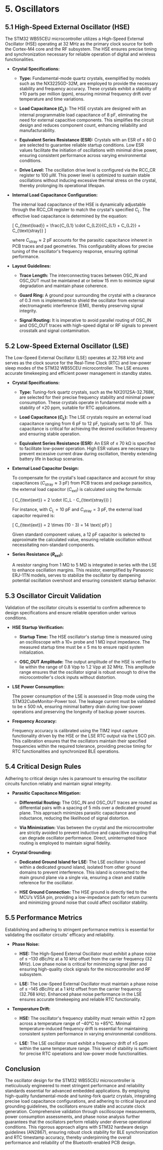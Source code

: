 # 5. Oscillators

## 5.1 High-Speed External Oscillator (HSE)

The STM32 WB55CEU microcontroller utilizes a High-Speed External Oscillator (HSE) operating at 32 MHz as the primary clock source for both the Cortex-M4 core and the RF subsystem. The HSE ensures precise timing and synchronization necessary for reliable operation of digital and wireless functionalities.

- **Crystal Specifications:**

  - **Type:** Fundamental-mode quartz crystals, exemplified by models such as the NX3225GD-32M, are employed to provide the necessary stability and frequency accuracy. These crystals exhibit a stability of ±10 parts per million (ppm), ensuring minimal frequency drift over temperature and time variations.
  
  - **Load Capacitance ($C_L$):** The HSE crystals are designed with an internal programmable load capacitance of 8 pF, eliminating the need for external capacitive components. This simplifies the circuit design and reduces component count, enhancing reliability and manufacturability.
  
  - **Equivalent Series Resistance (ESR):** Crystals with an ESR of ≤ 80 Ω are selected to guarantee reliable startup conditions. Low ESR values facilitate the initiation of oscillations with minimal drive power, ensuring consistent performance across varying environmental conditions.
  
  - **Drive Level:** The oscillation drive level is configured via the RCC_CR register to 100 µW. This power level is optimized to sustain stable oscillations without inducing excessive thermal stress on the crystal, thereby prolonging its operational lifespan.

- **Internal Load Capacitance Configuration:**

  The internal load capacitance of the HSE is dynamically adjustable through the RCC_CR register to match the crystal's specified $C_L$. The effective load capacitance is determined by the equation:

  \[
  C_{\text{load}} = \frac{C_{L1} \cdot C_{L2}}{C_{L1} + C_{L2}} + C_{\text{stray}}
  \]

  where $C_{\text{stray}} \approx 2 \text{ pF}$ accounts for the parasitic capacitance inherent in PCB traces and pad geometries. This configurability allows for precise tuning of the oscillator's frequency response, ensuring optimal performance.

- **Layout Guidelines:**

  - **Trace Length:** The interconnecting traces between OSC_IN and OSC_OUT must be maintained at or below 15 mm to minimize signal degradation and maintain phase coherence.
  
  - **Guard Ring:** A ground pour surrounding the crystal with a clearance of 0.3 mm is implemented to shield the oscillator from external electromagnetic interference (EMI), thereby preserving signal integrity.
  
  - **Signal Routing:** It is imperative to avoid parallel routing of OSC_IN and OSC_OUT traces with high-speed digital or RF signals to prevent crosstalk and signal contamination.

## 5.2 Low-Speed External Oscillator (LSE)

The Low-Speed External Oscillator (LSE) operates at 32.768 kHz and serves as the clock source for the Real-Time Clock (RTC) and low-power sleep modes of the STM32 WB55CEU microcontroller. The LSE ensures accurate timekeeping and efficient power management in standby states.

- **Crystal Specifications:**

  - **Type:** Tuning-fork quartz crystals, such as the NX2012SA-32.768K, are selected for their precise frequency stability and minimal power consumption. These crystals operate in fundamental mode with a stability of ±20 ppm, suitable for RTC applications.
  
  - **Load Capacitance ($C_L$):** The LSE crystals require an external load capacitance ranging from 6 pF to 12 pF, typically set to 10 pF. This capacitance is critical for achieving the desired oscillation frequency and ensuring stable operation.
  
  - **Equivalent Series Resistance (ESR):** An ESR of ≤ 70 kΩ is specified to facilitate low-power operation. High ESR values are necessary to prevent excessive current draw during oscillation, thereby extending battery life in backup scenarios.

- **External Load Capacitor Design:**

  To compensate for the crystal's load capacitance and account for stray capacitances ($C_{\text{stray}} \approx 3 \text{ pF}$) from PCB traces and package parasitics, the external load capacitor ($C_{\text{ext}}$) is calculated using the formula:

  \[
  C_{\text{ext}} = 2 \cdot (C_L - C_{\text{stray}})
  \]

  For instance, with $C_L = 10 \text{ pF}$ and $C_{\text{stray}} = 3 \text{ pF}$, the external load capacitor required is:

  \[
  C_{\text{ext}} = 2 \times (10 - 3) = 14 \text{ pF}
  \]

  Given standard component values, a 12 pF capacitor is selected to approximate the calculated value, ensuring reliable oscillation without necessitating non-standard components.

- **Series Resistance ($R_{\text{ext}}$):**

  A resistor ranging from 1 MΩ to 5 MΩ is integrated in series with the LSE to enhance oscillation margins. This resistor, exemplified by Panasonic ERJ-1TN models, serves to stabilize the oscillator by dampening potential oscillation overshoot and ensuring consistent startup behavior.

## 5.3 Oscillator Circuit Validation

Validation of the oscillator circuits is essential to confirm adherence to design specifications and ensure reliable operation under various conditions.

- **HSE Startup Verification:**

  - **Startup Time:** The HSE oscillator's startup time is measured using an oscilloscope with a 10× probe and 1 MΩ input impedance. The measured startup time must be ≤ 5 ms to ensure rapid system initialization.
  
  - **OSC_OUT Amplitude:** The output amplitude of the HSE is verified to lie within the range of 0.8 Vpp to 1.2 Vpp at 32 MHz. This amplitude range ensures that the oscillator signal is robust enough to drive the microcontroller's clock inputs without distortion.

- **LSE Power Consumption:**

  The power consumption of the LSE is assessed in Stop mode using the STM32CubeMonitor-Power tool. The leakage current must be validated to be ≤ 500 nA, ensuring minimal battery drain during low-power operations and preserving the longevity of backup power sources.

- **Frequency Accuracy:**

  Frequency accuracy is calibrated using the TIM2 input capture functionality driven by the HSE or the LSE RTC output via the LSCO pin. This calibration ensures that the oscillators maintain their specified frequencies within the required tolerance, providing precise timing for RTC functionalities and synchronized BLE operations.

## 5.4 Critical Design Rules

Adhering to critical design rules is paramount to ensuring the oscillator circuits function reliably and maintain signal integrity.

- **Parasitic Capacitance Mitigation:**

  - **Differential Routing:** The OSC_IN and OSC_OUT traces are routed as differential pairs with a spacing of 5 mils over a dedicated ground plane. This approach minimizes parasitic capacitance and inductance, reducing the likelihood of signal distortion.
  
  - **Via Minimization:** Vias between the crystal and the microcontroller are strictly avoided to prevent inductive and capacitive coupling that can degrade oscillator performance. Direct, uninterrupted trace routing is employed to maintain signal fidelity.

- **Crystal Grounding:**

  - **Dedicated Ground Island for LSE:** The LSE oscillator is housed within a dedicated ground island, isolated from other ground domains to prevent interference. This island is connected to the main ground plane via a single via, ensuring a clean and stable reference for the oscillator.
  
  - **HSE Ground Connection:** The HSE ground is directly tied to the MCU’s VSSA pin, providing a low-impedance path for return currents and minimizing ground noise that could affect oscillator stability.

## 5.5 Performance Metrics

Establishing and adhering to stringent performance metrics is essential for validating the oscillator circuits' efficacy and reliability.

- **Phase Noise:**

  - **HSE:** The High-Speed External Oscillator must exhibit a phase noise of ≤ –130 dBc/Hz at a 10 kHz offset from the carrier frequency (32 MHz). Low phase noise is critical for minimizing signal jitter and ensuring high-quality clock signals for the microcontroller and RF subsystem.
  
  - **LSE:** The Low-Speed External Oscillator must maintain a phase noise of ≤ –145 dBc/Hz at a 1 kHz offset from the carrier frequency (32.768 kHz). Enhanced phase noise performance in the LSE ensures accurate timekeeping and reliable RTC functionality.

- **Temperature Drift:**

  - **HSE:** The oscillator's frequency stability must remain within ±2 ppm across a temperature range of –40°C to +85°C. Minimal temperature-induced frequency drift is essential for maintaining consistent system performance in varying environmental conditions.
  
  - **LSE:** The LSE oscillator must exhibit a frequency drift of ±5 ppm within the same temperature range. This level of stability is sufficient for precise RTC operations and low-power mode functionalities.

## Conclusion

The oscillator design for the STM32 WB55CEU microcontroller is meticulously engineered to meet stringent performance and reliability standards essential for advanced embedded applications. By employing high-quality fundamental-mode and tuning-fork quartz crystals, integrating precise load capacitance configurations, and adhering to critical layout and grounding guidelines, the oscillators ensure stable and accurate clock generation. Comprehensive validation through oscilloscope measurements, power consumption assessments, and phase noise analysis further guarantees that the oscillators perform reliably under diverse operational conditions. This rigorous approach aligns with STM32 hardware design guidelines (AN2867), ensuring robust clock stability for BLE synchronization and RTC timestamp accuracy, thereby underpinning the overall performance and reliability of the Bluetooth-enabled PCB design.